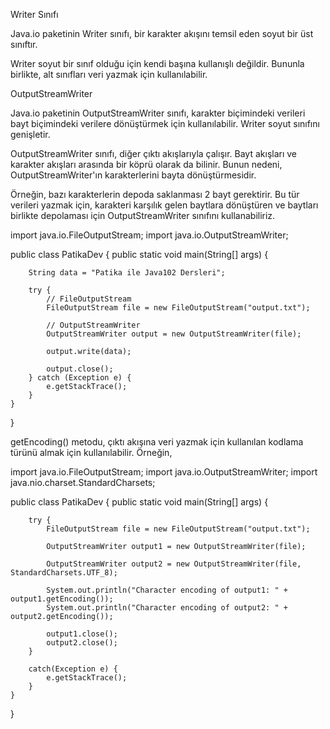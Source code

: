 Writer Sınıfı


Java.io paketinin Writer sınıfı, bir karakter akışını temsil eden soyut bir üst sınıftır.



Writer soyut bir sınıf olduğu için kendi başına kullanışlı değildir. Bununla birlikte, alt sınıfları veri yazmak için kullanılabilir.



OutputStreamWriter


Java.io paketinin OutputStreamWriter sınıfı, karakter biçimindeki verileri bayt biçimindeki verilere dönüştürmek için kullanılabilir. Writer soyut sınıfını genişletir.



OutputStreamWriter sınıfı, diğer çıktı akışlarıyla çalışır. Bayt akışları ve karakter akışları arasında bir köprü olarak da bilinir. Bunun nedeni, OutputStreamWriter'ın karakterlerini bayta dönüştürmesidir.



Örneğin, bazı karakterlerin depoda saklanması 2 bayt gerektirir. Bu tür verileri yazmak için, karakteri karşılık gelen baytlara dönüştüren ve baytları birlikte depolaması için OutputStreamWriter sınıfını kullanabiliriz.



import java.io.FileOutputStream;
import java.io.OutputStreamWriter;

public class PatikaDev {
public static void main(String[] args) {

        String data = "Patika ile Java102 Dersleri";

        try {
            // FileOutputStream
            FileOutputStream file = new FileOutputStream("output.txt");

            // OutputStreamWriter
            OutputStreamWriter output = new OutputStreamWriter(file);

            output.write(data);

            output.close();
        } catch (Exception e) {
            e.getStackTrace();
        }
    }
}


getEncoding() metodu, çıktı akışına veri yazmak için kullanılan kodlama türünü almak için kullanılabilir. Örneğin,




import java.io.FileOutputStream;
import java.io.OutputStreamWriter;
import java.nio.charset.StandardCharsets;

public class PatikaDev {
public static void main(String[] args) {

        try {
            FileOutputStream file = new FileOutputStream("output.txt");

            OutputStreamWriter output1 = new OutputStreamWriter(file);

            OutputStreamWriter output2 = new OutputStreamWriter(file, StandardCharsets.UTF_8);

            System.out.println("Character encoding of output1: " + output1.getEncoding());
            System.out.println("Character encoding of output2: " + output2.getEncoding());

            output1.close();
            output2.close();
        }

        catch(Exception e) {
            e.getStackTrace();
        }
    }
}